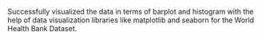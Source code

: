 Successfully visualized the data in terms of barplot and histogram with the help of data visualization libraries like matplotlib and seaborn for the World Health Bank Dataset.
